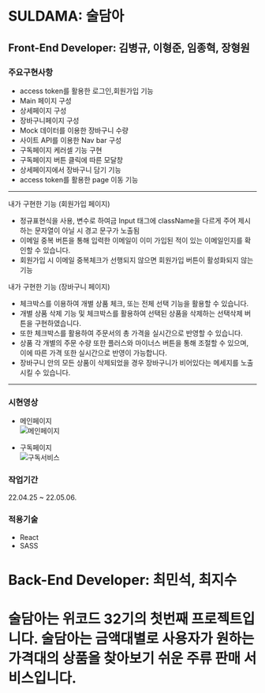 # SULDAMA: 술담아

## Front-End Developer: 김병규, 이형준, 임종혁, 장형원

### 주요구현사항
 - access token를 활용한 로그인,회원가입 기능 
 - Main 페이지 구성
 - 상세페이지 구성
 - 장바구니페이지 구성
 - Mock 데이터를 이용한 장바구니 수량
 - 사이트 API를 이용한 Nav bar 구성
 - 구독페이지 케러셀 기능 구현 
 - 구독페이지 버튼 클릭에 따른 모달창 
 - 상세페이지에서 장바구니 담기 기능
 - access token를 활용한 page 이동 기능

---


내가 구현한 기능 (회원가입 페이지)
 - 정규표현식을 사용, 변수로 하여금 Input 태그에 className을 다르게 주어 제시하는 문자열이 아닐 시 경고 문구가 노출됨
 - 이메일 중복 버튼을 통해 입력한 이메일이 이미 가입된 적이 있는 이메일인지를 확인할 수 있습니다.
 - 회원가입 시 이메일 중복체크가 선행되지 않으면 회원가입 버튼이 활성화되지 않는 기능


내가 구현한 기능 (장바구니 페이지)
 - 체크박스를 이용하여 개별 상품 체크, 또는 전체 선택 기능을 활용할 수 있습니다.
 - 개별 상품 삭제 기능 및 체크박스를 활용하여 선택된 상품을 삭제하는 선택삭제 버튼을 구현하였습니다.
 - 또한 체크박스를 활용하여 주문서의 총 가격을 실시간으로 반영할 수 있습니다.
 - 상품 각 개별의 주문 수량 또한 플러스와 마이너스 버튼을 통해 조절할 수 있으며, 이에 따른 가격 또한 실시간으로 반영이 가능합니다.
 - 장바구니 안의 모든 상품이 삭제되었을 경우 장바구니가 비어있다는 메세지를 노출시킬 수 있습니다.

---


### 시현영상
- 메인페이지<br/>
![메인페이지](https://user-images.githubusercontent.com/92970761/167074660-bd8002da-9e96-41a4-8ffc-b189f46d6c8c.gif)

- 구독페이지<br/>
![구독서비스](https://user-images.githubusercontent.com/92970761/167074918-6288c0fd-d97e-4228-a894-60b030bed81c.gif)


### 작업기간
22.04.25 ~ 22.05.06.

### 적용기술
- React
- SASS


# Back-End Developer: 최민석, 최지수

# 술담아는 위코드 32기의 첫번째 프로젝트입니다. 술담아는 금액대별로 사용자가 원하는 가격대의 상품을 찾아보기 쉬운 주류 판매 서비스입니다.
